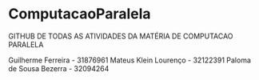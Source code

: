 # ComputacaoParalela

GITHUB DE TODAS AS ATIVIDADES DA MATÉRIA DE COMPUTACAO PARALELA

Guilherme Ferreira - 31876961
Mateus Klein Lourenço - 32122391
Paloma de Sousa Bezerra - 32094264
